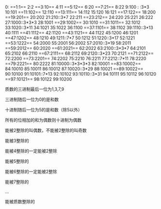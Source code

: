 0:
==1:1==
	2:2
==3:10==
	4:11
==5:12==
	6:20
==7:21==
	8:22
9:100 : :3\*3
	10:101
==11:102==
	12:110
==13:111==
	14:112
15:120
	16:121
==17:122==
	18:200
==19:201==
	20:202
21:210::3\*7
	22:211
==23:212==
	24:220
25:221
	26:222
27:1000::3\*3\*3
	28:1001
==29:1002==
	30:1010
==31:1011==
	32:1012
33:1020::3\*11
	34:1021
35:1022
	36:1100
==37:1101==
	38:1102
39:1110::3\*13
	40:1111
==41:1112==
	42:1120
==43:1121==
	44:1122
45:1200
	46:1201
==47:1202==
	48:1210
49:1211::7\*7
	50:1212
51:1220::3\*17
	52:1221
==53:1222==
	54:2000
55:2001
	56:2002
57:2010::3\*19
	58:2011
==59:2012==
	60:2020
==61:2021==
	62:2022
63:2100::3\*3\*7
	64:2101
65:2102
	66:2110
==67:2111==
	68:2112
69:2120::3\*23
	70:2121
==71:2122==
	72:2200
==73:2201==
	74:2202
75:2210
	76:2211
77:2212::7\*11
	78:2220
==79:2221==
	80:2222
81:10000::3\*3\*3\*3
	82:10001
==83:10002==
	84:10010
85:10011
	86:10012
87:10020::3\*29
	88:10021
==89:10022==
	90:10100
91:10101::7\*13
	92:10102
93:10110::3\*31
	94:10111
95:10112
	96:10120
==97:10121==
	98:10122
99:10200

质数的三进制最后一位为1,3,7,9

三进制随后一位为0的是和数



十进制随后一位为5的是和数（除5以外）

所有的位相加的和为偶数则十进制为偶数



能被2整除的叫偶数，不能被2整除的叫奇数

能被3整除的

能被4整除的一定能被2整除

能被5整除的

能被6整除的一定能被2整除

能被7整除的

...

能被质数整除的



